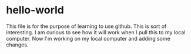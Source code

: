 # hello-world
This file is for the purpose of learning to use github.
This is sort of interesting. 
I am curious to see how it will work when I pull this to my local computer.
Now I'm working on my local computer and adding some changes.
